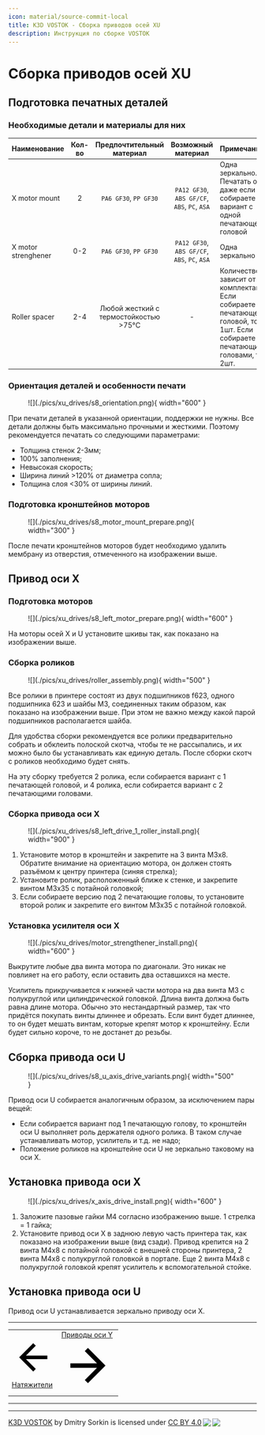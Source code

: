 ```yaml
---
icon: material/source-commit-local
title: K3D VOSTOK - Сборка приводов осей XU
description: Инструкция по сборке VOSTOK
---
```


# Сборка приводов осей XU

## Подготовка печатных деталей

### Необходимые детали и материалы для них

| Наименование        | Кол-во |       Предпочтительный материал       |              Возможный материал              | Примечание                                                   |
| :------------------ | :----: | :-----------------------------------: | :------------------------------------------: | :----------------------------------------------------------- |
| X motor mount       |   2    |         `PA6 GF30`, `PP GF30`         | `PA12 GF30`, `ABS GF/CF`, `ABS`, `PC`, `ASA` | Одна зеркально. Печатать обе даже если собираете вариант с одной печатающей головой |
| X motor strenghener |  0-2   |         `PA6 GF30`, `PP GF30`         | `PA12 GF30`, `ABS GF/CF`, `ABS`, `PC`, `ASA` | Одна зеркально                                               |
| Roller spacer       |  2-4   | Любой жесткий с термостойкостью >75°C |                      -                       | Количество зависит от комплектации. Если собираете с 1 печатающей головой, то 1шт. Если собираете с 2 печатающими головами, то 2шт. |

### Ориентация деталей и особенности печати

<figure markdown>
  ![](./pics/xu_drives/s8_orientation.png){ width="600" }
</figure>

При печати деталей в указанной ориентации, поддержки не нужны. Все детали должны быть максимально прочными и жесткими. Поэтому рекомендуется печатать со следующими параметрами:

- Толщина стенок 2-3мм;
- 100% заполнения;
- Невысокая скорость;
- Ширина линий >120% от диаметра сопла;
- Толщина слоя <30% от ширины линий.

### Подготовка кронштейнов моторов

<figure markdown>
  ![](./pics/xu_drives/s8_motor_mount_prepare.png){ width="300" }
</figure>

После печати кронштейнов моторов будет необходимо удалить мембрану из отверстия, отмеченного на изображении выше.

## Привод оси X

### Подготовка моторов

<figure markdown>
  ![](./pics/xu_drives/s8_left_motor_prepare.png){ width="600" }
</figure>

На моторы осей X и U установите шкивы так, как показано на изображении выше. 

### Сборка роликов

<figure markdown>
  ![](./pics/xu_drives/roller_assembly.png){ width="500" }
</figure>

Все ролики в принтере состоят из двух подшипников f623, одного подшипника 623 и шайбы М3, соединенных таким образом, как показано на изображении выше. При этом не важно между какой парой подшипников располагается шайба.

Для удобства сборки рекомендуется все ролики предварительно собрать и обклеить полоской скотча, чтобы те не рассыпались, и их можно было бы устанавливать как единую деталь. После сборки скотч с роликов необходимо будет снять.

На эту сборку требуется 2 ролика, если собирается вариант с 1 печатающей головой, и 4 ролика, если собирается вариант с 2 печатающими головами.

### Сборка привода оси X

<figure markdown>
  ![](./pics/xu_drives/s8_left_drive_1_roller_install.png){ width="900" }
</figure>

1. Установите мотор в кронштейн и закрепите на 3 винта М3x8. Обратите внимание на ориентацию мотора, он должен стоять разъёмом к центру принтера (синяя стрелка);
2. Установите ролик, расположенный ближе к стенке, и закрепите винтом М3x35 с потайной головкой;
3. Если собираете версию под 2 печатающие головы, то установите второй ролик и закрепите его винтом М3x35 с потайной головкой.

### Установка усилителя оси X

<figure markdown>
  ![](./pics/xu_drives/motor_strengthener_install.png){ width="600" }
</figure>

Выкрутите любые два винта мотора по диагонали. Это никак не повлияет на его работу, если оставить два оставшихся на месте.

Усилитель прикручивается к нижней части мотора на два винта М3 с полукруглой или цилиндрической головкой. Длина винта должна быть равна длине мотора. Обычно это нестандартный размер, так что придётся покупать винты длиннее и обрезать. Если винт будет длиннее, то он будет мешать винтам, которые крепят мотор к кронштейну. Если будет сильно короче, то не достанет до резьбы.

## Сборка привода оси U

<figure markdown>
  ![](./pics/xu_drives/s8_u_axis_drive_variants.png){ width="500" }
</figure>

Привод оси U собирается аналогичным образом, за исключением пары вещей:

- Если собирается вариант под 1 печатающую голову, то кронштейн оси U выполняет роль держателя одного ролика. В таком случае устанавливать мотор, усилитель и т.д. не надо;
- Положение роликов на кронштейне оси U не зеркально таковому на оси X.

## Установка привода оси X

<figure markdown>
  ![](./pics/xu_drives/x_axis_drive_install.png){ width="600" }
</figure>

1. Заложите пазовые гайки М4 согласно изображению выше. 1 стрелка = 1 гайка;
2. Установите привод оси X в заднюю левую часть принтера так, как показано на изображении выше (вид сзади). Привод крепится на 2 винта М4x8 с потайной головкой с внешней стороны принтера, 2 винта М4x8 с полукруглой головкой в портале. Еще 2 винта М4x8 с полукруглой головкой крепят усилитель к вспомогательной стойке.

## Установка привода оси U

Привод оси U устанавливается зеркально приводу оси X.

---

<table class="navitable">
    <tbody>
        <tr>
            <td><a class="md-button" href="../tensioners" style="width: 100%; padding-left: 0em; padding-right: 0em;"><span class="twemoji"><svg xmlns="http://www.w3.org/2000/svg" viewBox="0 0 24 24"><path d="M20 11v2H8l5.5 5.5-1.42 1.42L4.16 12l7.92-7.92L13.5 5.5 8 11h12Z"></path></svg></span> Натяжители</a></td>
            <td><a class="md-button" href="../y_drive" style="width: 100%; padding-left: 0em; padding-right: 0em;">Приводы оси Y <span class="twemoji"><svg xmlns="http://www.w3.org/2000/svg" viewBox="0 0 24 24"><path d="M4 11v2h12l-5.5 5.5 1.42 1.42L19.84 12l-7.92-7.92L10.5 5.5 16 11H4Z"></path></svg></span></a></td>
        </tr>
    </tbody>
</table>

---

<div id='discourse-comments'></div>
<meta name='discourse-username' content='DISCOURSE_USERNAME'>

<script type="text/javascript">
  DiscourseEmbed = {
    discourseUrl: 'https://forum.k3d.tech/',
    discourseEmbedUrl: 'https://k3d.tech/vostok/xu_drives/',
    // className: 'CLASS_NAME',
  };

  (function() {
    var d = document.createElement('script'); d.type = 'text/javascript'; d.async = true;
    d.src = DiscourseEmbed.discourseUrl + 'javascripts/embed.js';
    (document.getElementsByTagName('head')[0] || document.getElementsByTagName('body')[0]).appendChild(d);
  })();
</script>

---

<p xmlns:cc="http://creativecommons.org/ns#" xmlns:dct="http://purl.org/dc/terms/"><a property="dct:title" rel="cc:attributionURL" href="https://k3d.tech/vostok/">K3D VOSTOK</a> by <span property="cc:attributionName">Dmitry Sorkin</span> is licensed under <a href="http://creativecommons.org/licenses/by/4.0/?ref=chooser-v1" target="_blank" rel="license noopener noreferrer" style="display:inline-block;">CC BY 4.0<img style="height:22px!important;margin-left:3px;vertical-align:text-bottom;" src="https://mirrors.creativecommons.org/presskit/icons/cc.svg?ref=chooser-v1"><img style="height:22px!important;margin-left:3px;vertical-align:text-bottom;" src="https://mirrors.creativecommons.org/presskit/icons/by.svg?ref=chooser-v1"></a></p>